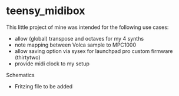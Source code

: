 # teensy_midibox

This little project of mine was intended for the following use cases:
- allow (global) transpose and octaves for my 4 synths
- note mapping between Volca sample to MPC1000
- allow saving option via sysex for launchpad pro custom firmware (thirtytwo)
- provide midi clock to my setup

Schematics
- Fritzing file to be added
